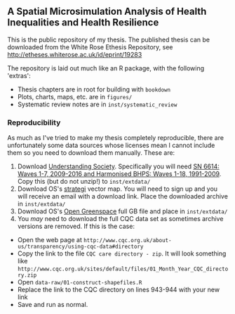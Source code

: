 ## A Spatial Microsimulation Analysis of Health Inequalities and Health Resilience

This is the public repository of my thesis.
The published thesis can be downloaded from the White Rose Ethesis Repository, see http://etheses.whiterose.ac.uk/id/eprint/19283

The repository is laid out much like an R package, with the following 'extras':

* Thesis chapters are in root for building with `bookdown`
* Plots, charts, maps, etc. are in `figures/`
* Systematic review notes are in `inst/systematic_review`

### Reproducibility

As much as I've tried to make my thesis completely reproducible, there are unfortunately some data sources whose licenses mean I cannot include them so you need to download them manually.
These are:

1. Download [Understanding Society](https://www.understandingsociety.ac.uk/). Specifically you will need [SN 6614: Waves 1-7, 2009-2016 and Harmonised BHPS: Waves 1-18, 1991-2009](https://discover.ukdataservice.ac.uk/catalogue?sn=6614). Copy this (but do not unzip!) to `inst/extdata/`
1. Download OS's [strategi](https://www.ordnancesurvey.co.uk/business-and-government/products/strategi.html) vector map. You will need to sign up and you will receive an email with a download link. Place the downloaded archive in `inst/extdata/`
1. Download OS's [Open Greenspace](https://www.ordnancesurvey.co.uk/business-and-government/products/os-open-greenspace.html) full GB file and place in `inst/extdata/`
1. You *may* need to download the full CQC data set as sometimes archive versions are removed. If this is the case:
  - Open the web page at `http://www.cqc.org.uk/about-us/transparency/using-cqc-data#directory`
  - Copy the link to the file `CQC care directory - zip`. It will look something like `http://www.cqc.org.uk/sites/default/files/01_Month_Year_CQC_directory.zip`
  - Open `data-raw/01-construct-shapefiles.R`
  - Replace the link to the CQC directory on lines 943-944 with your new link
  - Save and run as normal.
